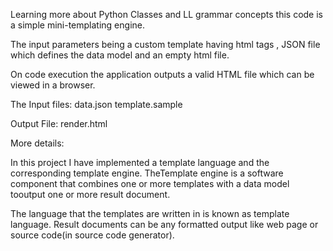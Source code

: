 Learning more about Python Classes and LL grammar concepts 
this code is a simple mini-templating engine.

The input parameters being a custom template having html tags , JSON file which defines the data model and an empty html file.

On code execution the application outputs a
valid HTML file which can be viewed in a browser.

The Input files:
data.json
template.sample

Output File:
render.html

More details:

In this project I have implemented a template language and the corresponding template engine. TheTemplate engine is a software component that combines one or more templates with a data model tooutput one or more result document.

The language that the templates are written in is known as template language.
Result documents can be any formatted output like web page or source code(in source code generator). 